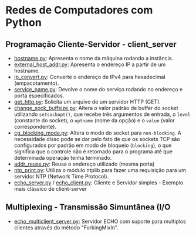 # Redes de Computadores com Python

## Programação Cliente-Servidor - client_server

- [hostname.py](./client_server/hostname.py): Apresenta o nome da máquina rodando a instância.
- [external_host_addr.py](./client_server/external_host_addr.py): Apresenta o endereço IP a partir de um hostname.
- [ip_convert.py](./client_server/ip_convert.py): Converte o endereço de IPv4 para hexadecimal (empacotamento).
- [service_name.py](./client_server/service_name.py): Devolve o nome do serviço rodando no endereço e porta especificados.
- [get_http.py](./client_server/get_http.py): Solicita um arquivo de um servidor HTTP (GET).
- [change_sock_buffsize.py](./client_server/change_sock_buffsize.py): Altera o valor padrão de buffer do socket utilizando `setsockopt()`, que recebe três argumentos de entrada, o `level` (constante do socket), o `optname` (nome da opção) e o `value` (valor correspondente).
- [cg_blocking_mode.py](./client_server/cg_blocking_mode.py): Altera o modo do socket para `non-blocking`. A necessidade disso pode se dar pelo fato de que os sockets TCP são configurados por padrão em modo de bloqueio (`blocking`), o que significa que o controle não é retornado para o programa até que determinada operação tenha terminado.
- [addr_reuse.py](./client_server/addr_reuse.py): Reusa o endereço utilizado (mesma porta)
- [ntp_print.py](./client_server/ntp_print.py): Utiliza o módulo ntplib para fazer uma requisição para um servidor NTP (Network Time Protocol).
- [echo_server.py](./client_server/echo_server.py) / [echo_client.py](./client_server/echo_client.py): Cliente e Servidor simples - Exemplo mais clássico de client-server

## Multiplexing - Transmissão Simuntânea (I/O

- [echo_multiclient_server.py](./multiplexing/echo_multiclient_server.py): Servidor ECHO com suporte para multiplos clientes através do método "ForkingMixIn".
